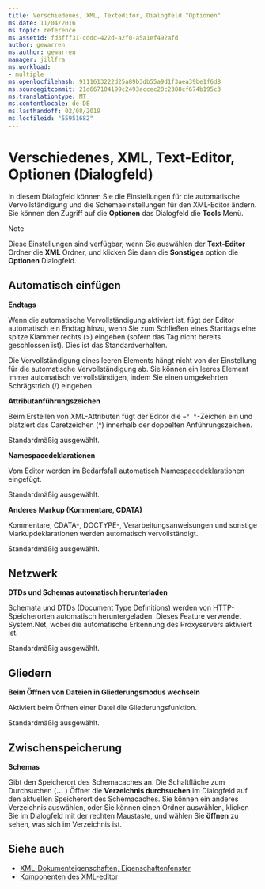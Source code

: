 ```yaml
---
title: Verschiedenes, XML, Texteditor, Dialogfeld "Optionen"
ms.date: 11/04/2016
ms.topic: reference
ms.assetid: fd3fff31-cddc-422d-a2f0-a5a1ef492afd
author: gewarren
ms.author: gewarren
manager: jillfra
ms.workload:
- multiple
ms.openlocfilehash: 9111613222d25a89b3db55a9d1f3aea39be1f6d8
ms.sourcegitcommit: 21d667104199c2493accec20c2388cf674b195c3
ms.translationtype: MT
ms.contentlocale: de-DE
ms.lasthandoff: 02/08/2019
ms.locfileid: "55951682"
---
```

# <a name="miscellaneous-xml-text-editor-options-dialog-box"></a>Verschiedenes, XML, Text-Editor, Optionen (Dialogfeld)

In diesem Dialogfeld können Sie die Einstellungen für die automatische Vervollständigung und die Schemaeinstellungen für den XML-Editor ändern. Sie können den Zugriff auf die **Optionen** das Dialogfeld die **Tools** Menü.

> [!NOTE]
> Diese Einstellungen sind verfügbar, wenn Sie auswählen der **Text-Editor** Ordner die **XML** Ordner, und klicken Sie dann die **Sonstiges** option die **Optionen** Dialogfeld.


## <a name="auto-insert"></a>Automatisch einfügen
 **Endtags**

 Wenn die automatische Vervollständigung aktiviert ist, fügt der Editor automatisch ein Endtag hinzu, wenn Sie zum Schließen eines Starttags eine spitze Klammer rechts (>) eingeben (sofern das Tag nicht bereits geschlossen ist). Dies ist das Standardverhalten.

 Die Vervollständigung eines leeren Elements hängt nicht von der Einstellung für die automatische Vervollständigung ab. Sie können ein leeres Element immer automatisch vervollständigen, indem Sie einen umgekehrten Schrägstrich (/) eingeben.

 **Attributanführungszeichen**

 Beim Erstellen von XML-Attributen fügt der Editor die `=" "`-Zeichen ein und platziert das Caretzeichen (^) innerhalb der doppelten Anführungszeichen.

 Standardmäßig ausgewählt.

 **Namespacedeklarationen**

 Vom Editor werden im Bedarfsfall automatisch Namespacedeklarationen eingefügt.

 Standardmäßig ausgewählt.

 **Anderes Markup (Kommentare, CDATA)**

 Kommentare, CDATA-, DOCTYPE-, Verarbeitungsanweisungen und sonstige Markupdeklarationen werden automatisch vervollständigt.

 Standardmäßig ausgewählt.

## <a name="network"></a>Netzwerk
 **DTDs und Schemas automatisch herunterladen**

 Schemata und DTDs (Document Type Definitions) werden von HTTP-Speicherorten automatisch heruntergeladen. Dieses Feature verwendet System.Net, wobei die automatische Erkennung des Proxyservers aktiviert ist.

 Standardmäßig ausgewählt.

## <a name="outlining"></a>Gliedern
 **Beim Öffnen von Dateien in Gliederungsmodus wechseln**

 Aktiviert beim Öffnen einer Datei die Gliederungsfunktion.

 Standardmäßig ausgewählt.

## <a name="caching"></a>Zwischenspeicherung
 **Schemas**

 Gibt den Speicherort des Schemacaches an. Die Schaltfläche zum Durchsuchen (**...** ) Öffnet die **Verzeichnis durchsuchen** im Dialogfeld auf den aktuellen Speicherort des Schemacaches. Sie können ein anderes Verzeichnis auswählen, oder Sie können einen Ordner auswählen, klicken Sie im Dialogfeld mit der rechten Maustaste, und wählen Sie **öffnen** zu sehen, was sich im Verzeichnis ist.

## <a name="see-also"></a>Siehe auch

- [XML-Dokumenteigenschaften, Eigenschaftenfenster](../xml-tools/xml-document-properties-properties-window.md)
- [Komponenten des XML-editor](../xml-tools/xml-editor-components.md)